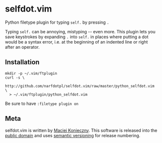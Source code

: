 selfdot.vim
===========

Python filetype plugin for typing `self.` by pressing `.`

Typing `self.` can be annoying, mistyping -- even more.  This plugin
lets you save keystrokes by expanding `.` into `self.` in places where
putting a dot would be a syntax error, i.e. at the beginning of an
indented line or right after an operator.


Installation
------------

    mkdir -p ~/.vim/ftplugin
    curl -s \
      http://github.com/narfdotpl/selfdot.vim/raw/master/python_selfdot.vim \
      > ~/.vim/ftplugin/python_selfdot.vim

Be sure to have `:filetype plugin on`


Meta
----

selfdot.vim is written by [Maciej Konieczny][].  This software is
released into the [public domain][] and uses [semantic versioning][] for
release numbering.

  [Maciej Konieczny]: http://narf.pl/
  [public domain]: http://unlicense.org/
  [semantic versioning]: http://semver.org/
